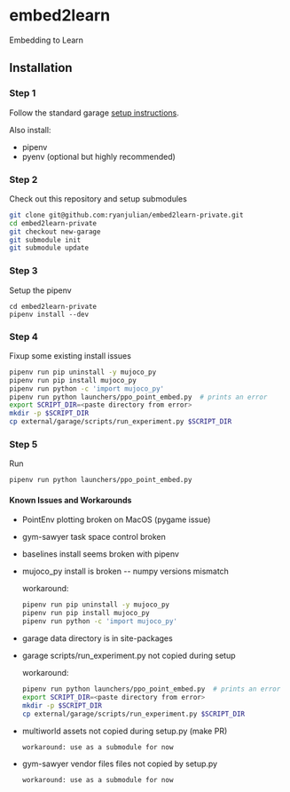 # embed2learn
Embedding to Learn

## Installation

### Step 1
Follow the standard garage [setup instructions](http://rlgarage.readthedocs.io/en/latest/user/installation.html).

Also install:
* pipenv
* pyenv (optional but highly recommended)

### Step 2
Check out this repository and setup submodules

```sh
git clone git@github.com:ryanjulian/embed2learn-private.git
cd embed2learn-private
git checkout new-garage
git submodule init
git submodule update
```

### Step 3
Setup the pipenv

```
cd embed2learn-private
pipenv install --dev
```

### Step 4
Fixup some existing install issues

```sh
pipenv run pip uninstall -y mujoco_py
pipenv run pip install mujoco_py
pipenv run python -c 'import mujoco_py'
pipenv run python launchers/ppo_point_embed.py  # prints an error
export SCRIPT_DIR=<paste directory from error>
mkdir -p $SCRIPT_DIR
cp external/garage/scripts/run_experiment.py $SCRIPT_DIR
```

### Step 5
Run
```sh
pipenv run python launchers/ppo_point_embed.py
```

#### Known Issues and Workarounds
* PointEnv plotting broken on MacOS (pygame issue)
* gym-sawyer task space control broken
* baselines install seems broken with pipenv
* mujoco_py install is broken -- numpy versions mismatch

    workaround:
    ```sh
    pipenv run pip uninstall -y mujoco_py
    pipenv run pip install mujoco_py
    pipenv run python -c 'import mujoco_py'
    ```

 * garage data directory is in site-packages
 * garage scripts/run_experiment.py not copied during setup

     workaround:
	 ```sh
    pipenv run python launchers/ppo_point_embed.py  # prints an error
    export SCRIPT_DIR=<paste directory from error>
    mkdir -p $SCRIPT_DIR
    cp external/garage/scripts/run_experiment.py $SCRIPT_DIR
    ```

* multiworld assets not copied during setup.py (make PR)

      workaround: use as a submodule for now

* gym-sawyer vendor files files not copied by setup.py

      workaround: use as a submodule for now

